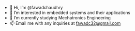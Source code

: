 - 👋 Hi, I’m @fawadchaudhry
- 👀 I’m interested in embedded systems and their applications
- 🌱 I’m currently studying Mechatronics Engineering
- 📫 Email me with any inquiries at fawadc32@gmail.com

<!---
fawadchaudhry/fawadchaudhry is a ✨ special ✨ repository because its `README.md` (this file) appears on your GitHub profile.
You can click the Preview link to take a look at your changes.
--->
